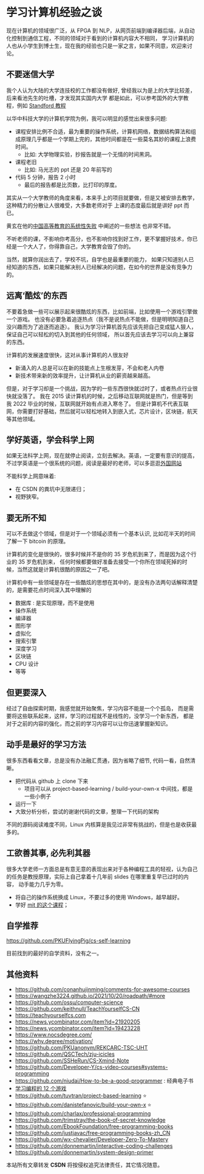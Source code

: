 # 学习计算机经验之谈

现在计算机的领域很广泛，从 FPGA 到 NLP，从网页前端到编译器后端，从自动化控制到通信工程，不同的领域对于看到的计算机内容大不相同，
学习计算机的人也从小学生到博士生，现在我的经验也只是一家之言，如果不同意，欢迎来讨论。

## 不要迷信大学
我个人认为大陆的大学连技校的工作都没有做好, 曾经我以为是上的大学比较差，后来看池先生的吐槽，才发现其实国内大学
都是如此，可以参考国外的大学教程，例如 [Standford 教程](https://docs.google.com/spreadsheets/d/1zfw8nPvJeewxcFUBpKUKmAVE8PjnJI7H0CKimdQXxr0/htmlview)

以华中科技大学的计算机学院为例，我可以明显的感觉出来很多问题:
- 课程安排比例不合适，最为重要的操作系统，计算机网络，数据结构算法和组成原理几乎都是一个学期上完的，其他时间都是在一些莫名其妙的课程上浪费时间。
  - 比如: 大学物理实验，抄报告就是一个无情的时间黑洞。
- 课程老旧
  - 比如: 马光志的 ppt 还是 20 年前写的
- 代码 5 分钟，报告 2 小时
  - 最后的报告都是比页数，比打印的厚度。

其实从一个大学教师的角度来看，本来手上的项目就要做，但是又被安排去教学，这种精力的分散让人很难受，大多数老师对于
上课的态度最后就是讲好 ppt 而已。

黄玄在他的[中国高等教育的系统性失败](https://huangxuan.me/2021/01/19/the-systematic-failure-of-higher-education-in-china/) 中阐述的一些想法
也非常不错。

不听老师的课，不影响你考高分，也不影响你找到好工作，更不掌握好技术，你已经是一个大人了，你得靠自己，大学教育会毁了你的。

当然，就算你润出去了，学校不坑，自学也是最重要的能力，
如果只知道别人已经知道的东西，如果只能解决别人已经解决的问题，在如今的世界是没有竞争力的。

## 远离‘酷炫’的东西
不要着急做一些可以展示起来很酷炫的东西，比如前端，比如使用一个游戏引擎做一个游戏。
也没有必要急着追逐热点（我不是说热点不能做，但是明明知道自己没兴趣而为了追逐而追逐）。
我认为学习计算机首先应该先把自己变成猛人狠人，保证自己可以轻松的切入到其他的任何领域，
所以首先应该去学习可以向上兼容的东西。

计算机的发展速度很快，这对从事计算机的人很友好
- 新涌入的人总是可以在新的技能点上生根发芽，不会和老人内卷
- 新技术带来新的效率提升，让计算机从业的薪资越来越高。

但是，对于学习却是一个挑战，因为学的一些东西很快就过时了，或者热点行业很快就没落了。
我在 2015 读计算机的时候，之后移动互联网就是热门，但是等到我 2022 毕业的时候，互联网就开始有点进入寒冬了。
但是计算机不代表互联网，你需要打好基础，然后就可以轻松地转入到嵌入式，芯片设计，区块链，航天等其他领域。

## 学好英语，学会科学上网
如果无法科学上网，现在就停止阅读，立刻去解决。英语，一定要有意识的提高，不过学英语是一个很系统的问题，阅读是最好的老师，可以多逛逛[外国网站](https://www.buzzing.cc/)

不能科学上网意味着:
- 在 CSDN 的粪坑中无限递归；
- 视野狭窄。

## 要无所不知
可以不去做这个领域，但是对于一个领域必须有一个基本认识, 比如花半天的时间了解一下 bitcoin 的原理。

计算机的变化是很快的，很多时候并不是你的 35 岁危机到来了，而是因为这个行业的 35 岁危机到来，
任何时候都要做好准备去接受一个你所在领域死掉的时候，当然这就是计算机很酷的原因之一了吧。

计算机中有一些领域是存在一些酷炫的思想在其中的，是没有办法两句话解释清楚的，是需要花点时间深入其中理解的
- 数据库 : 是实现原理，而不是使用
- 操作系统
- 编译器
- 图形学
- 虚拟化
- 搜索引擎
- 深度学习
- 区块链
- CPU 设计
- 等等

## 但更要深入
经过了自由探索时期，我感觉就开始聚焦，学习内容不能是一个个孤岛，
而是需要将这些联系起来，这样，学习的过程就不是线性的，没学习一个新东西，
都是对于之前的内容的强化，而之前的学习内容可以让你迅速掌握新知识。

## 动手是最好的学习方法
很多东西看看文章，总是没有办法融汇贯通，因为省略了细节, 代码一看，自然清晰。

- 把代码从 github 上 clone 下来
  - 项目可以从 project-based-learning / build-your-own-x 中间找，都是一些小例子
- 运行一下
- 大致分析分析，尝试的谢谢代码的文章，整理一下代码的架构


不同的源码阅读难度不同，Linux 内核算是我见过非常有挑战的，但是也是收获最多的。

## 工欲善其事, 必先利其器
很多大学老师一方面总是有意无意的表现出来对于各种编程工具的轻视，认为自己的任务是教授原理，实际上自己拿着十几年前 slides 在哪里重复早已过时的内容，
动手能力几乎为零。

- 将自己的操作系统换成 Linux，不要过多的使用 Windows，越早越好。
- 学好 [mit 的这个课程](https://missing-semester-cn.github.io/)；

## 自学推荐
https://github.com/PKUFlyingPig/cs-self-learning

目前找到的最好的自学资料，没有之一。

## 其他资料
- https://github.com/conanhujinming/comments-for-awesome-courses
- https://wangzhe3224.github.io/2021/10/20/roadpath/#more
- https://github.com/ossu/computer-science
- https://github.com/keithnull/TeachYourselfCS-CN
- https://teachyourselfcs.com
- https://news.ycombinator.com/item?id=21920205
- https://news.ycombinator.com/item?id=19423228
- https://www.nocsdegree.com/
- https://why.degree/motivation/
- https://github.com/PKUanonym/REKCARC-TSC-UHT
- https://github.com/QSCTech/zju-icicles
- https://github.com/SSHeRun/CS-Xmind-Note
- https://github.com/Developer-Y/cs-video-courses#systems-programming
- https://github.com/niudai/How-to-be-a-good-programmer : 经典电子书
- [学习编程的 12 个游戏](https://medium.mybridge.co/12-free-resources-learn-to-code-while-playing-games-f7333043de11#.xi83hlivu)
- https://github.com/tuvtran/project-based-learning :star:
- https://github.com/danistefanovic/build-your-own-x :star:
- https://github.com/charlax/professional-programming
- https://github.com/trimstray/the-book-of-secret-knowledge
- https://github.com/EbookFoundation/free-programming-books
- https://github.com/justjavac/free-programming-books-zh_CN
- https://github.com/wx-chevalier/Developer-Zero-To-Mastery
- https://github.com/donnemartin/interactive-coding-challenges
- https://github.com/donnemartin/system-design-primer

<script src="https://giscus.app/client.js"
        data-repo="martins3/martins3.github.io"
        data-repo-id="MDEwOlJlcG9zaXRvcnkyOTc4MjA0MDg="
        data-category="Show and tell"
        data-category-id="MDE4OkRpc2N1c3Npb25DYXRlZ29yeTMyMDMzNjY4"
        data-mapping="pathname"
        data-reactions-enabled="1"
        data-emit-metadata="0"
        data-theme="light"
        data-lang="zh-CN"
        crossorigin="anonymous"
        async>
</script>

本站所有文章转发 **CSDN** 将按侵权追究法律责任，其它情况随意。

[^1]: https://huangxuan.me/2021/01/19/the-systematic-failure-of-higher-education-in-china/
